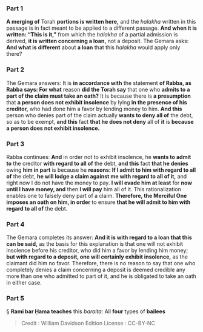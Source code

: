 
### Part 1
<b>A merging of</b> Torah <b>portions is written here,</b> and the <i>halakha</i> written in this passage is in fact meant to be applied to a different passage. <b>And when it is written: “This is it,”</b> from which the <i>halakha</i> of a partial admission is derived, <b>it is written concerning a loan,</b> not a deposit. The Gemara asks: <b>And what is different</b> about <b>a loan</b> that this <i>halakha</i> would apply only there?

### Part 2
The Gemara answers: It is <b>in accordance with</b> the statement <b>of Rabba, as Rabba says: For what</b> reason <b>did the Torah say</b> that one who <b>admits to a part of the claim must take an oath?</b> It is because there is <b>a presumption</b> that <b>a person does not exhibit insolence</b> by lying <b>in the presence of his creditor,</b> who had done him a favor by lending money to him. <b>And this</b> person who denies part of the claim actually <b>wants to deny all of</b> the debt, so as to be exempt, <b>and this</b> fact <b>that he does not deny</b> all of <b>it</b> is <b>because a person does not exhibit insolence.</b>

### Part 3
Rabba continues: <b>And</b> in order not to exhibit insolence, he <b>wants to admit to</b> the creditor <b>with regard to all of</b> the debt, <b>and this</b> fact <b>that he denies</b> owing <b>him in part</b> is because he <b>reasons: If I admit to him with regard to all of</b> the debt, <b>he will lodge a claim against me with regard to all of it,</b> and right now I do not have the money to pay. <b>I will evade him at least</b> for <b>now until I have money, and</b> then <b>I will pay</b> him all of it. This rationalization enables one to falsely deny part of a claim. <b>Therefore, the Merciful One imposes an oath on him, in order</b> to ensure <b>that he will admit to him with regard to all of</b> the debt.

### Part 4
The Gemara completes its answer: <b>And it is with regard to a loan that this can be said,</b> as the basis for this explanation is that one will not exhibit insolence before his creditor, who did him a favor by lending him money; <b>but with regard to a deposit, one will certainly exhibit insolence,</b> as the claimant did him no favor. Therefore, there is no reason to say that one who completely denies a claim concerning a deposit is deemed credible any more than one who admitted to part of it, and he is obligated to take an oath in either case.

### Part 5
§ <b>Rami bar Ḥama teaches</b> this <i>baraita</i>: All <b>four</b> types of <b>bailees</b>

>Credit : William Davidson Edition
>License : CC-BY-NC